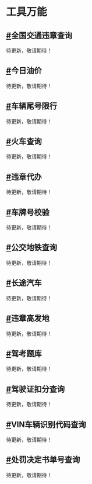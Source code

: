 <div class="md">
  <h1>工具万能</h1>
  <h2 id="3_1"><a href="#3_1">#</a>全国交通违章查询</h2>
  <p>待更新，敬请期待！<p>
  <h2 id="3_2"><a href="#3_2">#</a>今日油价</h2>
  <p>待更新，敬请期待！<p>
  <h2 id="3_3"><a href="#3_3">#</a>车辆尾号限行</h2>
  <p>待更新，敬请期待！<p>
  <h2 id="3_4"><a href="#3_4">#</a>火车查询</h2>
  <p>待更新，敬请期待！<p>
  <h2 id="3_5"><a href="#3_5">#</a>违章代办</h2>
  <p>待更新，敬请期待！<p>
  <h2 id="3_6"><a href="#3_6">#</a>车牌号校验</h2>
  <p>待更新，敬请期待！<p>
  <h2 id="3_7"><a href="#3_7">#</a>公交地铁查询</h2>
  <p>待更新，敬请期待！<p>
  <h2 id="3_8"><a href="#3_8">#</a>长途汽车</h2>
  <p>待更新，敬请期待！<p>
  <h2 id="3_9"><a href="#3_9">#</a>违章高发地</h2>
  <p>待更新，敬请期待！<p>
  <h2 id="3_10"><a href="#3_10">#</a>驾考题库</h2>
  <p>待更新，敬请期待！<p>
  <h2 id="3_11"><a href="#3_11">#</a>驾驶证扣分查询</h2>
  <p>待更新，敬请期待！<p>
  <h2 id="3_12"><a href="#3_12">#</a>VIN车辆识别代码查询</h2>
  <p>待更新，敬请期待！<p>
  <h2 id="3_13"><a href="#3_13">#</a>处罚决定书单号查询</h2>
  <p>待更新，敬请期待！<p>
  <div class="mb_70"></div>
  </div>
</div>
